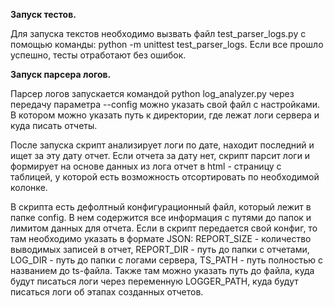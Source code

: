 **Запуск тестов.**

Для запуска текстов необходимо вызвать файл test_parser_logs.py с помощью команды:
python  -m unittest test_parser_logs.
Если все прошло успешно, тесты отработают без ошибок.

**Запуск парсера логов.**

Парсер логов запускается командой python log_analyzer.py через передачу параметра --config можно указать свой файл с настройками. 
В котором можно указать путь к директории, где лежат логи сервера и куда писать отчеты. 

После запуска скрипт анализирует логи по дате, находит последний и ищет за эту дату отчет.
Если отчета за дату нет, скрипт парсит логи и формирует на основе данных из лога отчет в html - страницу с таблицей,
у которой есть возможность отсортировать по необходимой колонке.

В скрипта есть дефолтный конфигурационный файл, который лежит в папке config. В нем содержится все информация с путями до папок и лимитом данных для отчета.
Если в скрипт передается свой конфиг, то там необходимо указать в формате JSON: 
REPORT_SIZE - количество выводимых записей в отчет, REPORT_DIR - путь до папки с отчетами, LOG_DIR - путь до папки с логами сервера, TS_PATH - путь полностью с названием до ts-файла.
Также там можно указать путь до файла, куда будут писаться логи через переменную LOGGER_PATH, куда будут писаться логи об этапах созданных отчетов.

